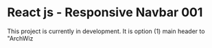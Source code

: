 # React js - Responsive Navbar 001

This project is currently in development. It is option (1) main header to "ArchWiz
